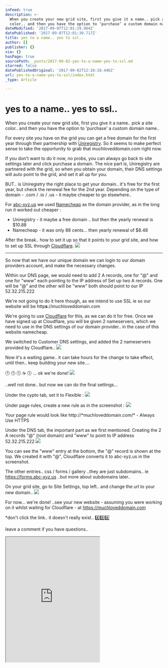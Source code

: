 ```yaml
---
inFeed: true
description: >-
  When you create your new grid site, first you give it a name.. pick a site
  color.. and then you have the option to ‘purchase’ a custom domain name..
dateModified: '2017-09-07T12:01:29.984Z'
datePublished: '2017-09-07T12:01:30.717Z'
title: yes to a name.. yes to ssl..
author: []
publisher: {}
via: {}
hasPage: true
sourcePath: _posts/2017-09-02-yes-to-a-name-yes-to-ssl.md
starred: false
datePublishedOriginal: '2017-09-02T12:10:10.446Z'
url: yes-to-a-name-yes-to-ssl/index.html
_type: Article

---
```

# yes to a name.. yes to ssl..

When you create your new grid site, first you give it a name.. pick a site color.. and then you have the option to 'purchase' a custom domain name..

For every site you have on the grid you can get a free domain for the first year through their partnership with [Uniregistry][0]. So it seems to make perfect sense to take the opportunity to grab that muchloveddomain.com right now.

If you don't want to do it now, no probs, you can always go back to site settings later and click purchase a domain. The nice part is, Uniregistry are partnered with the grid, so when you obtain your domain, their DNS settings will auto point to the grid, and set it all up for you.

BUT.. is Uniregistry the right place to get your domain.. it's free for the first year, but check the renewal fee for the 2nd year. Depending on the type of domain - .com / .io / .us - it maybe cheaper to go elsewhere..

For [abc-xyz.us][1] we used [Namecheap][2] as the domain provider, as in the long run it worked out cheaper :

* Uniregistry - it maybe a free domain .. but then the yearly renewal is $10.88
* Namecheap - it was only 88 cents... then yearly renewal of $8.48

After the break.. how to set it up so that it points to your grid site, and how to set up SSL through [Cloudflare][3].
![](https://the-grid-user-content.s3-us-west-2.amazonaws.com/33b4b5a1-16bc-4fca-9ee0-8d31c8a7896d.jpg)

---

So now that we have our unique domain we can login to our domain providers account, and make the necessary changes.

Within our DNS page, we would need to add 2 A records, one for "@" and one for "www" each pointing to the IP address of Set up two A records. One will be "@" and the other will be "www" both should point to our IP 52.32.215.222

We're not going to do it here though, as we intend to use SSL ie so our website will be http**s**://muchloveddomain.com

We're going to use [Cloudflare][4] for this, as we can do it for free. Once we have signed up at Cloudflare, you will be given 2 nameservers, which we need to use in the DNS settings of our domain provider.. in the case of this website namecheap.

We switched to Customer DNS settings, and added the 2 nameservers provided by Cloudflare..
![](https://the-grid-user-content.s3-us-west-2.amazonaws.com/d389ac7d-7b45-4a38-b809-a5dd2d302e7c.png)

Now it's a waiting game.. it can take hours for the change to take effect, until then.. keep building your new site....

🕑 🕒 🕓 ☕️ 🕔 ... ok we're done!
![](https://the-grid-user-content.s3-us-west-2.amazonaws.com/b34c56e3-4cb1-4e0b-ace8-4a7652ff5d85.png)

..well not done.. but now we can do the final settings...

Under the cypto tab, set it to Flexible :
![](https://the-grid-user-content.s3-us-west-2.amazonaws.com/9a2e6696-c130-4900-adef-7c37e6ad4ae1.png)

Under page rules, create a new rule as in the screenshot :
![](https://the-grid-user-content.s3-us-west-2.amazonaws.com/4853ed81-1526-4ca6-a5ba-761c9cac65c5.png)

Your page rule would look like http://\*muchloveddomain.com/\* - Always Use HTTPS

Under the DNS tab, the important part as we first mentioned. Creating the 2 A records "@" (root domain) and "www" to point to IP address 52.32.215.222
![](https://the-grid-user-content.s3-us-west-2.amazonaws.com/c1cf09ce-98e2-47c7-a7c8-b4d37433bd8f.png)

You can see the "www" entry at the bottom, the "@" record is shown at the top. We created it with "@", Cloudflare converts it to abc-xyz.us in the screenshot.

The other entries.. css / forms / gallery ..they are just subdomains.. ie https://forms.abc-xyz.us ..but more about subdomains later..

On your grid site, go to Site Settings, top left.. and change the url to your new domain..
![](https://the-grid-user-content.s3-us-west-2.amazonaws.com/2bec20de-13db-4229-93a5-f65429d5a36c.png)

For now... we're done! ..see your new website - assuming you were working on it whilst waiting for Cloudflare - at https://muchloveddomain.com

\*don't click the link.. it doesn't really exist.. 4️⃣0️⃣4️⃣

leave a comment if you have questions..

<iframe src="https://the-grid.github.io/ed-userhtml/?g=eJxNUUFOwzAQvOcVVhA0kRo7ReJCkh4iIcSlJ24IIddet04TO_I6oQHxd5ySStw8u-OZ3dlS6pFoWcVqnzlrfbwtWShtoxKF073fJmowwmtrErkmuA7clHxHhIzckSZg1SCpiKQH8E8tdGA81tMrP-x4Bwmmb_l7EdhakeQ_p55eZBKkUuLAD87MnEVIOOAeFl5QKEKDahl6Wv7RKDoRYMyYsMaA8FRxAXtrT9SAZ2A-nmuG8kQbvDmrfddWm7sRHIYlqvGebvJ41gmD0567YLKzEqg2CM7XoKyDZFksLaKfRFoxzKOsyeovklV4XQ2zBoPRKk2Lki2BReUcqWg54iVVYbtLKjGR3PPs6EBV8dH7Hh8Z43uRnacvOiCbADNvM56ZkFy2IMR2-feppT9W8SbPb5eKGbreog8uD9er_QJPmJhe" height="400" style=""></iframe>



[0]: https://uniregistry.com/
[1]: https://abc-xyz.us/
[2]: https://www.namecheap.com/
[3]: https://www.cloudflare.net/
[4]: https://cloudflare.net/